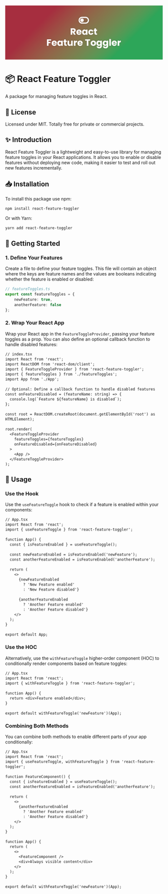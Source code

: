 ![React Feature Toggler](https://github.com/andrewdyer/andrewdyer/blob/main/assets/images/covers/react-feature-toggler.png?raw=true)

# 📦 React Feature Toggler

A package for managing feature toggles in React.  

## 📄 License

Licensed under MIT. Totally free for private or commercial projects.

## ✨ Introduction

React Feature Toggler is a lightweight and easy-to-use library for managing feature toggles in your React applications. It allows you to enable or disable features without deploying new code, making it easier to test and roll out new features incrementally.

## 📥 Installation

To install this package use npm:

```bash
npm install react-feature-toggler
```

Or with Yarn:

```bash
yarn add react-feature-toggler
```

## 🚀 Getting Started

### 1. Define Your Features

Create a file to define your feature toggles. This file will contain an object where the keys are feature names and the values are booleans indicating whether the feature is enabled or disabled:

```ts
// featureToggles.ts
export const featureToggles = {
    newFeature: true,
    anotherFeature: false
};
```

### 2. Wrap Your React App

Wrap your React app in the `FeatureToggleProvider`, passing your feature toggles as a prop. You can also define an optional callback function to handle disabled features:

```tsx
// index.tsx
import React from 'react';
import ReactDOM from 'react-dom/client';
import { FeatureToggleProvider } from 'react-feature-toggler';
import { featureToggles } from './featureToggles';
import App from './App';

// Optional: Define a callback function to handle disabled features
const onFeatureDisabled = (featureName: string) => {
  console.log(`Feature ${featureName} is disabled`);
};

const root = ReactDOM.createRoot(document.getElementById('root') as HTMLElement);

root.render(
  <FeatureToggleProvider
    featureToggles={featureToggles}
    onFeatureDisabled={onFeatureDisabled}
  >
    <App />
  </FeatureToggleProvider>
);
```

## 📖 Usage

### Use the Hook

Use the `useFeatureToggle` hook to check if a feature is enabled within your components:

```tsx
// App.tsx
import React from 'react';
import { useFeatureToggle } from 'react-feature-toggler';

function App() {
  const { isFeatureEnabled } = useFeatureToggle();

  const newFeatureEnabled = isFeatureEnabled('newFeature');
  const anotherFeatureEnabled = isFeatureEnabled('anotherFeature');

  return (
    <>
      {newFeatureEnabled
        ? 'New Feature enabled'
        : 'New Feature disabled'}

      {anotherFeatureEnabled
        ? 'Another Feature enabled'
        : 'Another Feature disabled'}
    </>
  );
}

export default App;
```

### Use the HOC

Alternatively, use the `withFeatureToggle` higher-order component (HOC) to conditionally render components based on feature toggles:

```tsx
// App.tsx
import React from 'react';
import { withFeatureToggle } from 'react-feature-toggler';

function App() {
  return <div>Feature enabled</div>;
}

export default withFeatureToggle('newFeature')(App);
```

### Combining Both Methods

You can combine both methods to enable different parts of your app conditionally:

```tsx
// App.tsx
import React from 'react';
import { useFeatureToggle, withFeatureToggle } from 'react-feature-toggler';

function FeatureComponent() {
  const { isFeatureEnabled } = useFeatureToggle();
  const anotherFeatureEnabled = isFeatureEnabled('anotherFeature');

  return (
    <>
      {anotherFeatureEnabled
        ? 'Another Feature enabled'
        : 'Another Feature disabled'}
    </>
  );
}

function App() {
  return (
    <>
      <FeatureComponent />
      <div>Always visible content</div>
    </>
  );
}

export default withFeatureToggle('newFeature')(App);
```
